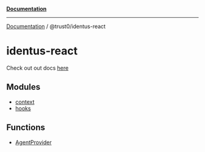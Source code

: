 [**Documentation**](../../README.md)

***

[Documentation](../../README.md) / @trust0/identus-react

# identus-react

Check out out docs [here](../../docs/@trust0/identus-react/README.md)

## Modules

- [context](context/README.md)
- [hooks](hooks/README.md)

## Functions

- [AgentProvider](functions/AgentProvider.md)
